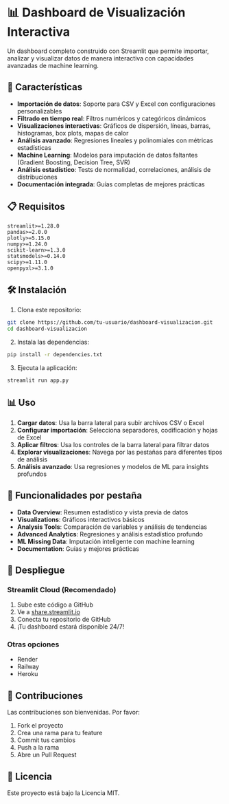 # 📊 Dashboard de Visualización Interactiva

Un dashboard completo construido con Streamlit que permite importar, analizar y visualizar datos de manera interactiva con capacidades avanzadas de machine learning.

## 🚀 Características

- **Importación de datos**: Soporte para CSV y Excel con configuraciones personalizables
- **Filtrado en tiempo real**: Filtros numéricos y categóricos dinámicos
- **Visualizaciones interactivas**: Gráficos de dispersión, líneas, barras, histogramas, box plots, mapas de calor
- **Análisis avanzado**: Regresiones lineales y polinomiales con métricas estadísticas
- **Machine Learning**: Modelos para imputación de datos faltantes (Gradient Boosting, Decision Tree, SVR)
- **Análisis estadístico**: Tests de normalidad, correlaciones, análisis de distribuciones
- **Documentación integrada**: Guías completas de mejores prácticas

## 📋 Requisitos

```
streamlit>=1.28.0
pandas>=2.0.0
plotly>=5.15.0
numpy>=1.24.0
scikit-learn>=1.3.0
statsmodels>=0.14.0
scipy>=1.11.0
openpyxl>=3.1.0
```

## 🛠️ Instalación

1. Clona este repositorio:
```bash
git clone https://github.com/tu-usuario/dashboard-visualizacion.git
cd dashboard-visualizacion
```

2. Instala las dependencias:
```bash
pip install -r dependencies.txt
```

3. Ejecuta la aplicación:
```bash
streamlit run app.py
```

## 📊 Uso

1. **Cargar datos**: Usa la barra lateral para subir archivos CSV o Excel
2. **Configurar importación**: Selecciona separadores, codificación y hojas de Excel
3. **Aplicar filtros**: Usa los controles de la barra lateral para filtrar datos
4. **Explorar visualizaciones**: Navega por las pestañas para diferentes tipos de análisis
5. **Análisis avanzado**: Usa regresiones y modelos de ML para insights profundos

## 🎯 Funcionalidades por pestaña

- **Data Overview**: Resumen estadístico y vista previa de datos
- **Visualizations**: Gráficos interactivos básicos
- **Analysis Tools**: Comparación de variables y análisis de tendencias
- **Advanced Analytics**: Regresiones y análisis estadístico profundo
- **ML Missing Data**: Imputación inteligente con machine learning
- **Documentation**: Guías y mejores prácticas

## 🚀 Despliegue

### Streamlit Cloud (Recomendado)
1. Sube este código a GitHub
2. Ve a [share.streamlit.io](https://share.streamlit.io)
3. Conecta tu repositorio de GitHub
4. ¡Tu dashboard estará disponible 24/7!

### Otras opciones
- Render
- Railway
- Heroku

## 🤝 Contribuciones

Las contribuciones son bienvenidas. Por favor:
1. Fork el proyecto
2. Crea una rama para tu feature
3. Commit tus cambios
4. Push a la rama
5. Abre un Pull Request

## 📄 Licencia

Este proyecto está bajo la Licencia MIT.
